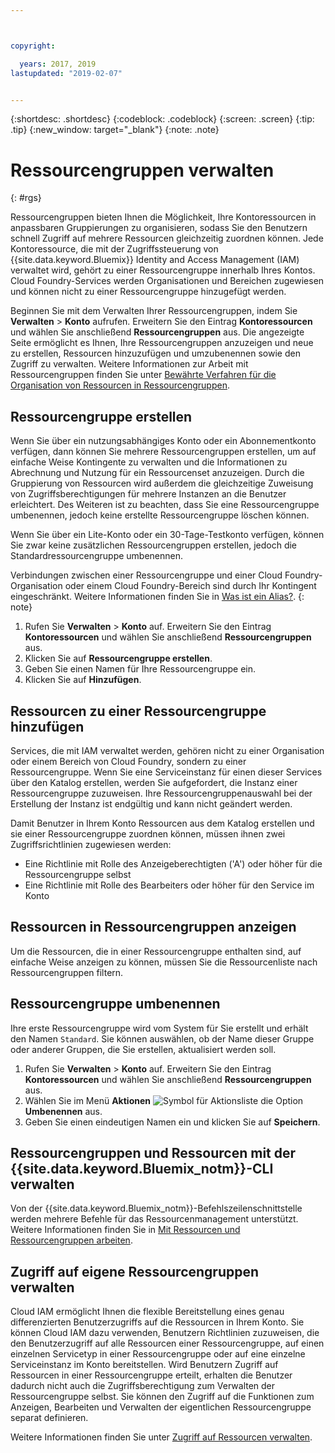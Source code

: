 ```yaml
---



copyright:

  years: 2017, 2019
lastupdated: "2019-02-07"


---
```


{:shortdesc: .shortdesc}
{:codeblock: .codeblock}
{:screen: .screen}
{:tip: .tip}
{:new_window: target="_blank"}
{:note: .note}

# Ressourcengruppen verwalten
{: #rgs}

Ressourcengruppen bieten Ihnen die Möglichkeit, Ihre Kontoressourcen in anpassbaren Gruppierungen zu organisieren, sodass Sie den Benutzern schnell Zugriff auf mehrere Ressourcen gleichzeitig zuordnen können. Jede Kontoressource, die mit der Zugriffssteuerung von {{site.data.keyword.Bluemix}} Identity and Access Management (IAM) verwaltet wird, gehört zu einer Ressourcengruppe innerhalb Ihres Kontos. Cloud Foundry-Services werden Organisationen und Bereichen zugewiesen und können nicht zu einer Ressourcengruppe hinzugefügt werden.

Beginnen Sie mit dem Verwalten Ihrer Ressourcengruppen, indem Sie **Verwalten** &gt; **Konto** aufrufen. Erweitern Sie den Eintrag **Kontoressourcen** und wählen Sie anschließend **Ressourcengruppen** aus. Die angezeigte Seite ermöglicht es Ihnen, Ihre Ressourcengruppen anzuzeigen und neue zu erstellen, Ressourcen hinzuzufügen und umzubenennen sowie den Zugriff zu verwalten. Weitere Informationen zur Arbeit mit Ressourcengruppen finden Sie unter [Bewährte Verfahren für die Organisation von Ressourcen in Ressourcengruppen](/docs/resources/bestpractice_rgs.html#bp_resourcegroups).


## Ressourcengruppe erstellen

Wenn Sie über ein nutzungsabhängiges Konto oder ein Abonnementkonto verfügen, dann können Sie mehrere Ressourcengruppen erstellen, um auf einfache Weise Kontingente zu verwalten und die Informationen zu Abrechnung und Nutzung für ein Ressourcenset anzuzeigen. Durch die Gruppierung von Ressourcen wird außerdem die gleichzeitige Zuweisung von Zugriffsberechtigungen für mehrere Instanzen an die Benutzer erleichtert. Des Weiteren ist zu beachten, dass Sie eine Ressourcengruppe umbenennen, jedoch keine erstellte Ressourcengruppe löschen können.

Wenn Sie über ein Lite-Konto oder ein 30-Tage-Testkonto verfügen, können Sie zwar keine zusätzlichen Ressourcengruppen erstellen, jedoch die Standardressourcengruppe umbenennen.

Verbindungen zwischen einer Ressourcengruppe und einer Cloud Foundry-Organisation oder einem Cloud Foundry-Bereich sind durch Ihr Kontingent eingeschränkt. Weitere Informationen finden Sie in [Was ist ein Alias?](/docs/resources/connecting_apps.html#what_is_alias).
{: note}

1. Rufen Sie **Verwalten** &gt; **Konto** auf. Erweitern Sie den Eintrag **Kontoressourcen** und wählen Sie anschließend **Ressourcengruppen** aus. 
2. Klicken Sie auf **Ressourcengruppe erstellen**.
3. Geben Sie einen Namen für Ihre Ressourcengruppe ein.
4. Klicken Sie auf **Hinzufügen**.

## Ressourcen zu einer Ressourcengruppe hinzufügen

Services, die mit IAM verwaltet werden, gehören nicht zu einer Organisation oder einem Bereich von Cloud Foundry, sondern zu einer Ressourcengruppe. Wenn Sie eine Serviceinstanz für einen dieser Services über den Katalog erstellen, werden Sie aufgefordert, die Instanz einer Ressourcengruppe zuzuweisen. Ihre Ressourcengruppenauswahl bei der Erstellung der Instanz ist endgültig und kann nicht geändert werden.

Damit Benutzer in Ihrem Konto Ressourcen aus dem Katalog erstellen und sie einer Ressourcengruppe zuordnen können, müssen ihnen zwei Zugriffsrichtlinien zugewiesen werden:

* Eine Richtlinie mit Rolle des Anzeigeberechtigten ('A') oder höher für die Ressourcengruppe selbst
* Eine Richtlinie mit Rolle des Bearbeiters oder höher für den Service im Konto

## Ressourcen in Ressourcengruppen anzeigen

Um die Ressourcen, die in einer Ressourcengruppe enthalten sind, auf einfache Weise anzeigen zu können, müssen Sie die Ressourcenliste nach Ressourcengruppen filtern.

## Ressourcengruppe umbenennen

Ihre erste Ressourcengruppe wird vom System für Sie erstellt und erhält den Namen `Standard`. Sie können auswählen, ob der Name dieser Gruppe oder anderer Gruppen, die Sie erstellen, aktualisiert werden soll.

1. Rufen Sie **Verwalten** &gt; **Konto** auf. Erweitern Sie den Eintrag **Kontoressourcen** und wählen Sie anschließend **Ressourcengruppen** aus. 
2. Wählen Sie im Menü **Aktionen** ![Symbol für Aktionsliste](../icons/action-menu-icon.svg) die Option **Umbenennen** aus.
3. Geben Sie einen eindeutigen Namen ein und klicken Sie auf **Speichern**.

## Ressourcengruppen und Ressourcen mit der {{site.data.keyword.Bluemix_notm}}-CLI verwalten

Von der {{site.data.keyword.Bluemix_notm}}-Befehlszeilenschnittstelle werden mehrere Befehle für das Ressourcenmanagement unterstützt. Weitere Informationen finden Sie in [Mit Ressourcen und Ressourcengruppen arbeiten](/docs/cli/reference/ibmcloud/cli_resource_group.html#ibmcloud_commands_resource).

## Zugriff auf eigene Ressourcengruppen verwalten

Cloud IAM ermöglicht Ihnen die flexible Bereitstellung eines genau differenzierten Benutzerzugriffs auf die Ressourcen in Ihrem Konto. Sie können Cloud IAM dazu verwenden, Benutzern Richtlinien zuzuweisen, die den Benutzerzugriff auf alle Ressourcen einer Ressourcengruppe, auf einen einzelnen Servicetyp in einer Ressourcengruppe oder auf eine einzelne Serviceinstanz im Konto bereitstellen. Wird Benutzern Zugriff auf Ressourcen in einer Ressourcengruppe erteilt, erhalten die Benutzer dadurch nicht auch die Zugriffsberechtigung zum Verwalten der Ressourcengruppe selbst. Sie können den Zugriff auf die Funktionen zum Anzeigen, Bearbeiten und Verwalten der eigentlichen Ressourcengruppe separat definieren.

Weitere Informationen finden Sie unter [Zugriff auf Ressourcen verwalten](/docs/iam/mngiam.html#iammanidaccser).
